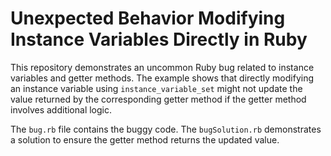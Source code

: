 # Unexpected Behavior Modifying Instance Variables Directly in Ruby

This repository demonstrates an uncommon Ruby bug related to instance variables and getter methods.  The example shows that directly modifying an instance variable using `instance_variable_set` might not update the value returned by the corresponding getter method if the getter method involves additional logic. 

The `bug.rb` file contains the buggy code. The `bugSolution.rb` demonstrates a solution to ensure the getter method returns the updated value.